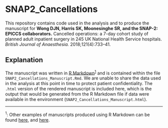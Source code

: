# SNAP2_Cancellations

This repository contains code used in the analysis and to produce the manuscript for **Wong DJN, Harris SK, Moonesinghe SR, and the SNAP-2: EPICCS collaborators.** Cancelled operations: a 7-day cohort study of planned adult inpatient surgery in 245 UK National Health Service hospitals. *British Journal of Anaesthesia.* 2018;121(4):733–41.

## Explanation

The manuscript was written in [R Markdown](https://rmarkdown.rstudio.com/articles_intro.html)<sup>[1](#myfootnote1)</sup> and is contained within the file `SNAP2_Cancellations_Manuscript.Rmd`. We are unable to share the data used in the analysis at this point in time to protect patient confidentiality. The `.html` version of the rendered manuscript is included here, which is the output that would be generated from the R Markdown file if data were available in the environment (`SNAP2_Cancellations_Manuscript.html`).

---

<a name="myfootnote1"><sup>1</sup></a>: Other examples of manuscripts produced using R Markdown can be found [here](http://dannyjnwong.github.io/Producing-a-manuscript-for-journal-publication-in-R-Markdown/), and [here](http://dannyjnwong.github.io/Predicting-Postop-Morbidity-Elective-Surgical-Patients-using-SORT/).
